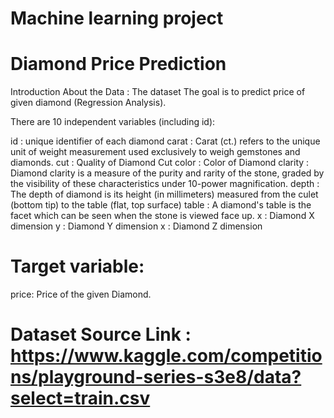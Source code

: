 # Machine learning project

# Diamond Price Prediction
Introduction About the Data :
The dataset The goal is to predict price of given diamond (Regression Analysis).

There are 10 independent variables (including id):

id : unique identifier of each diamond
carat : Carat (ct.) refers to the unique unit of weight measurement used exclusively to weigh gemstones and diamonds.
cut : Quality of Diamond Cut
color : Color of Diamond
clarity : Diamond clarity is a measure of the purity and rarity of the stone, graded by the visibility of these characteristics under 10-power magnification.
depth : The depth of diamond is its height (in millimeters) measured from the culet (bottom tip) to the table (flat, top surface)
table : A diamond's table is the facet which can be seen when the stone is viewed face up.
x : Diamond X dimension
y : Diamond Y dimension
x : Diamond Z dimension

# Target variable:
price: Price of the given Diamond.


# Dataset Source Link : https://www.kaggle.com/competitions/playground-series-s3e8/data?select=train.csv

